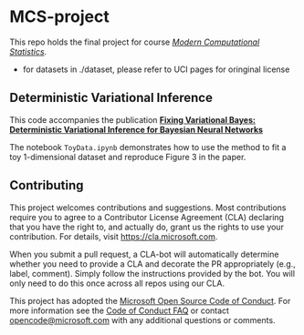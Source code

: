 # MCS-project

This repo holds the final project for course [*Modern Computational Statistics*](https://zcrabbit.github.io/courses/mcs-f19.html).
- for datasets in ./dataset, please refer to UCI pages for oringinal license

## Deterministic Variational Inference

This code accompanies the publication [**Fixing Variational Bayes: Deterministic Variational Inference for Bayesian Neural Networks**](https://arxiv.org/abs/1810.03958)

The notebook `ToyData.ipynb` demonstrates how to use the method to fit a toy 1-dimensional dataset and reproduce Figure 3 in the paper.

## Contributing

This project welcomes contributions and suggestions.  Most contributions require you to agree to a
Contributor License Agreement (CLA) declaring that you have the right to, and actually do, grant us
the rights to use your contribution. For details, visit https://cla.microsoft.com.

When you submit a pull request, a CLA-bot will automatically determine whether you need to provide
a CLA and decorate the PR appropriately (e.g., label, comment). Simply follow the instructions
provided by the bot. You will only need to do this once across all repos using our CLA.

This project has adopted the [Microsoft Open Source Code of Conduct](https://opensource.microsoft.com/codeofconduct/).
For more information see the [Code of Conduct FAQ](https://opensource.microsoft.com/codeofconduct/faq/) or
contact [opencode@microsoft.com](mailto:opencode@microsoft.com) with any additional questions or comments.
